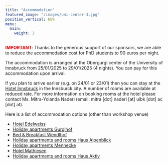 ```yaml
---
title: "Accommodation"
featured_image: "/images/uni-center-3.jpg"
position_vertical: 60%
menu:
  main:
    weight: 3
---
```



<span style="color:red"><b>IMPORTANT</b></span>: Thanks to the generous support of our sponsors, we are able to reduce the accommodation cost for PhD students to 90 euros per night.

The accommodation is arranged at the Obergurgl center of the University of Innsbruck from 25/01/2025 to 29/01/2025 (4 nights). You can pay for this 
accommodation upon arrival. 

If you plan to arrive earlier (e.g. on 24/01 or 23/01) then you can stay at the [Hotel Innsbruck](https://www.hotelinnsbruck.com) in the Innsburck city. A number of rooms are available at reduced 
rate. For more information on booking rooms at the hotel please contact Ms. Mitra-Yolanda Naderi (email: mitra [dot] naderi [at] uibk [dot] ac [dot] at). 

Here is a list of accommodation options (other than workshop venue)

 - [Hotel Edelweiss](https://www.edelweiss-gurgl.com/en)
 - [Holiday apartments Gurglhof](https://www.apartments-obergurgl.at/)
 - [Bed & Breakfast Wendlhof](https://www.wendlhof.at/en/willkommen.html)
 - [Holiday apartments and rooms Haus Alpenblick](https://www.alpenblick-obergurgl.com/en/)
 - [Holiday apartments Mennecke](https://www.mennecke-obergurgl.com/)
 - [Hotel Mathiesen](https://www.mathiesn.at/en/hotel-mathiesn/)
 - [Holiday apartments and rooms Haus Aktiv](https://www.haus-aktiv.com/en/)
